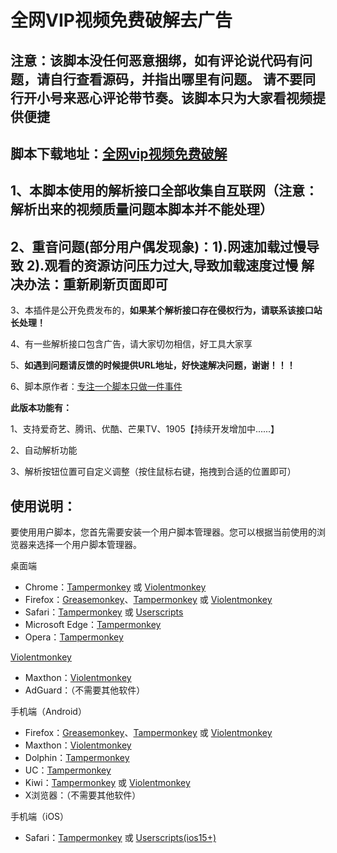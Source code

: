 # 全网VIP视频免费破解去广告

## 注意：该脚本没任何恶意捆绑，如有评论说代码有问题，请自行查看源码，并指出哪里有问题。 请不要同行开小号来恶心评论带节奏。该脚本只为大家看视频提供便捷

## 脚本下载地址：[全网vip视频免费破解](https://greasyfork.org/zh-CN/scripts/537189-%E5%85%A8%E7%BD%91vip%E8%A7%86%E9%A2%91%E5%85%8D%E8%B4%B9%E7%A0%B4%E8%A7%A3)

## 1、本脚本使用的**解析接口全部收集自互联网（注意：解析出来的视频质量问题本脚本并不能处理）**

## 2、重音问题(部分用户偶发现象)：1).网速加载过慢导致 2).观看的资源访问压力过大,导致加载速度过慢 解决办法：重新刷新页面即可

3、本插件是公开免费发布的，**如果某个解析接口存在侵权行为，请联系该接口站长处理！**

4、有一些解析接口包含广告，请大家切勿相信，好工具大家享

5、**如遇到问题请反馈的时候提供URL地址，好快速解决问题，谢谢！！！**

6、脚本原作者：[专注一个脚本只做一件事件](https://greasyfork.org/zh-CN/scripts/438657-%E5%85%A8%E7%BD%91vip%E8%A7%86%E9%A2%91%E5%85%8D%E8%B4%B9%E7%A0%B4%E8%A7%A3-%E4%B8%93%E6%B3%A8%E4%B8%80%E4%B8%AA%E8%84%9A%E6%9C%AC%E5%8F%AA%E5%81%9A%E4%B8%80%E4%BB%B6%E4%BA%8B%E4%BB%B6)

**此版本功能有：**

1、支持爱奇艺、腾讯、优酷、芒果TV、1905【持续开发增加中......】

2、自动解析功能

3、解析按钮位置可自定义调整（按住鼠标右键，拖拽到合适的位置即可）

## 使用说明：

要使用用户脚本，您首先需要安装一个用户脚本管理器。您可以根据当前使用的浏览器来选择一个用户脚本管理器。

桌面端

- Chrome：[Tampermonkey](https://chrome.google.com/webstore/detail/tampermonkey/dhdgffkkebhmkfjojejmpbldmpobfkfo) 或 [Violentmonkey](https://chrome.google.com/webstore/detail/violent-monkey/jinjaccalgkegednnccohejagnlnfdag)
- Firefox：[Greasemonkey](https://addons.mozilla.org/firefox/addon/greasemonkey/)、[Tampermonkey](https://addons.mozilla.org/firefox/addon/tampermonkey/) 或 [Violentmonkey](https://addons.mozilla.org/firefox/addon/violentmonkey/)
- Safari：[Tampermonkey](http://tampermonkey.net/?browser=safari) 或 [Userscripts](https://apps.apple.com/app/userscripts/id1463298887)
- Microsoft Edge：[Tampermonkey](https://microsoftedge.microsoft.com/addons/detail/tampermonkey/iikmkjmpaadaobahmlepeloendndfphd)
- Opera：[Tampermonkey](https://addons.opera.com/extensions/details/tampermonkey-beta/)

[Violentmonkey](https://violentmonkey.github.io/get-it/)

- Maxthon：[Violentmonkey](http://extension.maxthon.com/detail/index.php?view_id=1680)
- AdGuard：（不需要其他软件）

手机端（Android）

- Firefox：[Greasemonkey](https://addons.mozilla.org/firefox/addon/greasemonkey/)、[Tampermonkey](https://addons.mozilla.org/firefox/addon/tampermonkey/) 或 [Violentmonkey](https://addons.mozilla.org/firefox/addon/violentmonkey/)
- Maxthon：[Violentmonkey](http://extension.maxthon.com/detail/index.php?view_id=1680)
- Dolphin：[Tampermonkey](https://play.google.com/store/apps/details?id=net.tampermonkey.dolphin)
- UC：[Tampermonkey](https://www.tampermonkey.net/?browser=ucweb&ext=dhdg)
- Kiwi：[Tampermonkey](https://chrome.google.com/webstore/detail/tampermonkey/dhdgffkkebhmkfjojejmpbldmpobfkfo) 或 [Violentmonkey](https://chrome.google.com/webstore/detail/violent-monkey/jinjaccalgkegednnccohejagnlnfdag)
- X浏览器：（不需要其他软件）

手机端（iOS）

- Safari：[Tampermonkey](http://tampermonkey.net/?browser=safari) 或 [Userscripts(ios15+)](https://apps.apple.com/app/userscripts/id1463298887)
